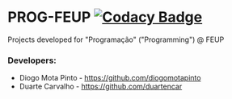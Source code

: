# PROG-FEUP [![Codacy Badge](https://api.codacy.com/project/badge/Grade/e69ebd6f648f44c48f66d468a83df4d2)](https://www.codacy.com/app/duartencar/PROG-FEUP?utm_source=github.com&amp;utm_medium=referral&amp;utm_content=duartencar/PROG-FEUP&amp;utm_campaign=Badge_Grade)
Projects developed for "Programação" ("Programming") @ FEUP

### Developers:
  * Diogo Mota Pinto - https://github.com/diogomotapinto
  * Duarte Carvalho - https://github.com/duartencar
